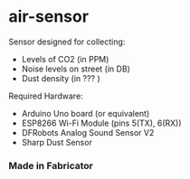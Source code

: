 # air-sensor

Sensor designed for collecting:
  - Levels of CO2 (in PPM)
  - Noise levels on street (in DB)
  - Dust density (in ??? )
  
 Required Hardware:
  - Arduino Uno board (or equivalent)
  - ESP8266 Wi-Fi Module (pins 5(TX), 6(RX))
  - DFRobots Analog Sound Sensor V2
  - Sharp Dust Sensor

### Made in Fabricator
